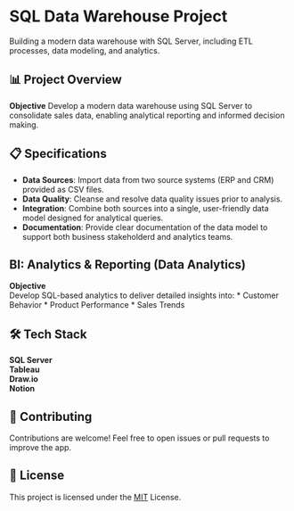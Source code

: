 # SQL Data Warehouse Project

Building a modern data warehouse with SQL Server, including ETL processes, data modeling, and analytics.

## 📊 Project Overview
**Objective** 
Develop a modern data warehouse using SQL Server to consolidate sales data, enabling analytical reporting and informed decision making.

## 📋 Specifications

* **Data Sources**: Import data from two source systems (ERP and CRM) provided as CSV files.
* **Data Quality**: Cleanse and resolve data quality issues prior to analysis.
* **Integration**: Combine both sources into a single, user-friendly data model designed for analytical queries.
* **Documentation**: Provide clear documentation of the data model to support both business stakeholderd and analytics teams.

## BI: Analytics & Reporting (Data Analytics)
**Objective**  
Develop SQL-based analytics to deliver detailed insights into:
    * Customer Behavior
    * Product Performance
    * Sales Trends

## 🛠️ Tech Stack

**SQL Server**  
**Tableau**  
**Draw.io**  
**Notion** 


## 🤝 Contributing

Contributions are welcome! Feel free to open issues or pull requests to improve the app.

## 📄 License

This project is licensed under the [MIT](https://choosealicense.com/licenses/mit/) License.



